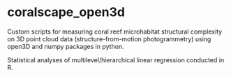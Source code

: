 # coralscape_open3d

Custom scripts for measuring coral reef microhabitat structural complexity on 3D point cloud data (structure-from-motion photogrammetry) using open3D and numpy packages in python.

Statistical analyses of multilevel/hierarchical linear regression conducted in R.
